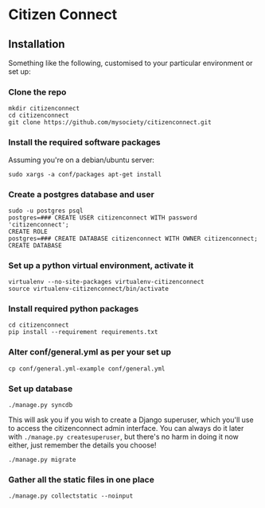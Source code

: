 Citizen Connect
===============

Installation
------------

Something like the following, customised to your particular environment or set
up:

### Clone the repo
    mkdir citizenconnect
    cd citizenconnect
    git clone https://github.com/mysociety/citizenconnect.git

### Install the required software packages
Assuming you're on a debian/ubuntu server:

    sudo xargs -a conf/packages apt-get install

### Create a postgres database and user
    sudo -u postgres psql
    postgres=### CREATE USER citizenconnect WITH password 'citizenconnect';
    CREATE ROLE
    postgres=### CREATE DATABASE citizenconnect WITH OWNER citizenconnect;
    CREATE DATABASE

### Set up a python virtual environment, activate it
    virtualenv --no-site-packages virtualenv-citizenconnect
    source virtualenv-citizenconnect/bin/activate

### Install required python packages
    cd citizenconnect
    pip install --requirement requirements.txt

### Alter conf/general.yml as per your set up
    cp conf/general.yml-example conf/general.yml

### Set up database
    ./manage.py syncdb

This will ask you if you wish to create a Django superuser, which you'll
use to access the citizenconnect admin interface. You can always do it later with
`./manage.py createsuperuser`, but there's no harm in doing it now either,
just remember the details you choose!

    ./manage.py migrate

### Gather all the static files in one place
    ./manage.py collectstatic --noinput
